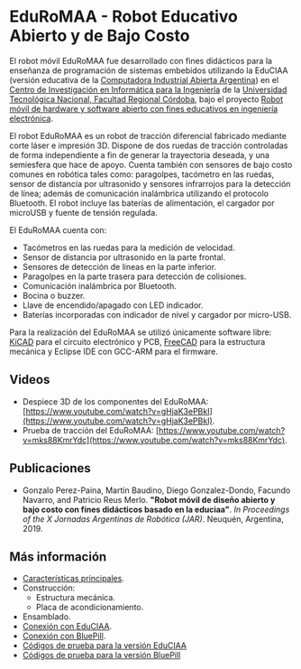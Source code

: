# EduRoMAA - Robot Educativo Abierto y de Bajo Costo

El robot móvil EduRoMAA fue desarrollado con fines didácticos para la enseñanza de programación de sistemas embebidos utilizando la EduCIAA (versión educativa de la [Computadora Industrial Abierta Argentina](http://www.proyecto-ciaa.com.ar/)) en el [Centro de Investigación en Informática para la Ingeniería](http://ciii.frc.utn.edu.ar/PublicacionesCIII) de la [Universidad Tecnológica Nacional, Facultad Regional Córdoba](https://www.frc.utn.edu.ar/), bajo el proyecto [Robot móvil de hardware y software abierto con fines educativos en ingeniería electrónica](https://ciii.frc.utn.edu.ar/ciii/proyecto-utn4884/).

El robot EduRoMAA es un robot de tracción diferencial fabricado mediante corte láser e impresión 3D.
Dispone de dos ruedas de tracción controladas de forma independiente a fin de generar la trayectoria deseada, y una semiesfera que hace de apoyo.
Cuenta también con sensores de bajo costo comunes en robótica tales como: paragolpes, tacómetro en las ruedas, sensor de distancia por ultrasonido y sensores infrarrojos para la detección de línea; además de comunicación inalámbrica utilizando el protocolo Bluetooth.
El robot incluye las baterías de alimentación, el cargador por microUSB y fuente de tensión regulada.

El EduRoMAA cuenta con:
  * Tacómetros en las ruedas para la medición de velocidad.
  * Sensor de distancia por ultrasonido en la parte frontal.
  * Sensores de detección de líneas en la parte inferior.
  * Paragolpes en la parte trasera para detección de colisiones.
  * Comunicación inalámbrica por Bluetooth.
  * Bocina o buzzer.
  * Llave de encendido/apagado con LED indicador.
  * Baterías incorporadas con indicador de nivel y cargador por micro-USB.

Para la realización del EduRoMAA se utilizó únicamente software libre: [KiCAD](https://www.kicad.org/) para el circuito electrónico y PCB, [FreeCAD](https://www.freecadweb.org/) para la estructura mecánica y Eclipse IDE con GCC-ARM para el firmware.


## Videos

  * Despiece 3D de los componentes del EduRoMAA: [https://www.youtube.com/watch?v=gHjaK3ePBkI](https://www.youtube.com/watch?v=gHjaK3ePBkI).
  * Prueba de tracción del EduRoMAA: [https://www.youtube.com/watch?v=mks88KmrYdc](https://www.youtube.com/watch?v=mks88KmrYdc).

## Publicaciones
  * Gonzalo Perez-Paina, Martín Baudino, Diego Gonzalez-Dondo, Facundo Navarro, and Patricio Reus Merlo. **"Robot móvil de diseño abierto y bajo costo con fines didácticos basado en la educiaa"**. _In Proceedings of the X Jornadas Argentinas de Robótica (JAR)_. Neuquén, Argentina, 2019.

## Más información
  * [Características principales](doc/Caracteristicas.md).
  * Construcción:
    - Estructura mecánica.
    - Placa de acondicionamiento.
  * Ensamblado.
  * [Conexión con EduCIAA](doc/ConexionEduCIAA.md).
  * [Conexión con BluePill](doc/PlacaAdaptacionBluePill.md).
  * [Códigos de prueba para la versión EduCIAA](codigo/EduCIAA/)
  * [Códigos de prueba para la versión BluePill](codigo/BluePill/)
